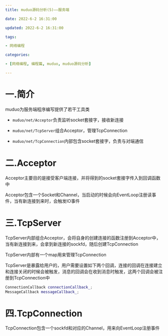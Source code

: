 ```yaml
---
title: muduo源码分析(5)——服务端

date: 2022-6-2 16:31:00

updated: 2022-6-2 16:31:00

tags:

- 网络编程

categories:

- [网络编程, 编程篇, muduo, muduo源码分析]

---
```


# 一.简介

muduo为服务端程序编写提供了若干工具类

- `muduo/net/Acceptor`负责监听socket套接字，接收新连接

- `muduo/net/TcpServer`组合Acceptor，管理TcpConnection

- `muduo/net/TcpConnection`内部包含socket套接字，负责与对端通信

# 二.Acceptor

Acceptor主要目的是接受客户端连接，并将得到的socket套接字传入到回调函数中

Acceptor包含一个Socket和Channel，当启动的时候会向EventLoop注册读事件，当有新连接到来时，会触发IO事件

# 三.TcpServer

TcpServer内部组合Acceptor，会将自身的创建连接的函数注册到Acceptor中，当有新连接到来，会拿到新连接的sockfd，随后创建TcpConnection

TcpServer内部有一个map用来管理TcpConnection

TcpServer是暴露给用户的，用户需要设置如下两个回调，连接的回调在连接建立和连接关闭的时候会被触发，消息的回调会在收到消息时触发，这两个回调会被注册到TcpConnection中

```cpp
ConnectionCallback connectionCallback_;
MessageCallback messageCallback_;
```

# 四.TcpConnection

TcpConnection包含一个sockfd和对应的Channel，用来向EventLoop注册事件
